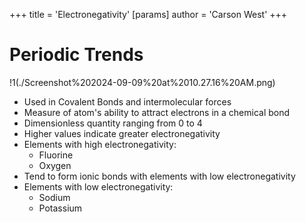 +++
 title = 'Electronegativity'
[params]
	author = 'Carson West'
+++
# Periodic Trends
!1(./Screenshot%202024-09-09%20at%2010.27.16%20AM.png)
- Used in Covalent Bonds and intermolecular forces
 - Measure of atom's ability to attract electrons in a chemical bond
 - Dimensionless quantity ranging from 0 to 4
 - Higher values indicate greater electronegativity
- Elements with high electronegativity:
	 - Fluorine
	 - Oxygen
 - Tend to form ionic bonds with elements with low electronegativity
- Elements with low electronegativity:
	 - Sodium
	 - Potassium